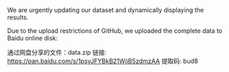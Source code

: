 We are urgently updating our dataset and dynamically displaying the results.


Due to the upload restrictions of GitHub, we uploaded the complete data to Baidu online disk:

通过网盘分享的文件：data.zip
链接: https://pan.baidu.com/s/1psyJFYBkB21WjiB5zdmzAA 提取码: bud8
